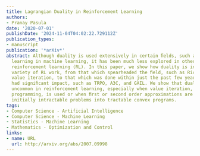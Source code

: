```yaml
---
title: Lagrangian Duality in Reinforcement Learning
authors:
- Pranay Pasula
date: '2020-07-01'
publishDate: '2024-11-04T04:02:22.729112Z'
publication_types:
- manuscript
publication: '*arXiv*'
abstract: Although duality is used extensively in certain ﬁelds, such as supervised
  learning in machine learning, it has been much less explored in others, such as
  reinforcement learning (RL). In this paper, we show how duality is involved in a
  variety of RL work, from that which spearheaded the ﬁeld, such as Richard Bellman’s
  value iteration, to that which was done within just the past few years yet has already
  had signiﬁcant impact, such as TRPO, A3C, and GAIL. We show that duality is not
  uncommon in reinforcement learning, especially when value iteration, or dynamic
  programming, is used or when ﬁrst or second order approximations are made to transform
  initially intractable problems into tractable convex programs.
tags:
- Computer Science - Artificial Intelligence
- Computer Science - Machine Learning
- Statistics - Machine Learning
- Mathematics - Optimization and Control
links:
- name: URL
  url: http://arxiv.org/abs/2007.09998
---
```

